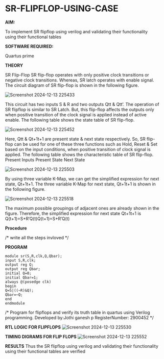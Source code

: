 # SR-FLIPFLOP-USING-CASE

**AIM:**

To implement  SR flipflop using verilog and validating their functionality using their functional tables

**SOFTWARE REQUIRED:**

Quartus prime

**THEORY**

SR Flip-Flop SR flip-flop operates with only positive clock transitions or negative clock transitions. Whereas, SR latch operates with enable signal. The circuit diagram of SR flip-flop is shown in the following figure.

![Screenshot 2024-12-13 225433](https://github.com/user-attachments/assets/4a14ee62-9368-46b1-97d8-494f288a0f7d)

 
This circuit has two inputs S & R and two outputs Qtt & Qtt’. The operation of SR flipflop is similar to SR Latch. But, this flip-flop affects the outputs only when positive transition of the clock signal is applied instead of active enable. The following table shows the state table of SR flip-flop.

![Screenshot 2024-12-13 225452](https://github.com/user-attachments/assets/a2acf68d-5097-4ab2-ad09-6a53ec6287ed)


 
Here, Qtt & Qt+1t+1 are present state & next state respectively. So, SR flip-flop can be used for one of these three functions such as Hold, Reset & Set based on the input conditions, when positive transition of clock signal is applied. The following table shows the characteristic table of SR flip-flop. Present Inputs Present State Next State

![Screenshot 2024-12-13 225503](https://github.com/user-attachments/assets/c833f175-df05-4070-adae-5bed69f3d0ed)

 
By using three variable K-Map, we can get the simplified expression for next state, Qt+1t+1. The three variable K-Map for next state, Qt+1t+1 is shown in the following figure.

![Screenshot 2024-12-13 225518](https://github.com/user-attachments/assets/ee9b7f66-9574-48f5-8866-92c49c849d1e)


 
The maximum possible groupings of adjacent ones are already shown in the figure. Therefore, the simplified expression for next state Qt+1t+1 is Q(t+1)=S+R′Q(t)Q(t+1)=S+R′Q(t)

**Procedure**

/* write all the steps invloved */

**PROGRAM**
```
module sr(S,R,clk,Q,Qbar);
input S,R,clk;
output reg Q;
output reg Qbar;
initial Q=0;
initial Qbar=1;
always @(posedge clk)
begin
Q=S|((~R)&Q);
Qbar=~Q;
end
endmodule
```
/* Program for flipflops and verify its truth table in quartus using Verilog programming. Developed by:Jothi ganesh p
RegisterNumber: 2900452
*/

**RTL LOGIC FOR FLIPFLOPS**
![Screenshot 2024-12-13 225530](https://github.com/user-attachments/assets/f02ad147-e24b-41be-8949-7df2ac7ead82)


**TIMING DIGRAMS FOR FLIP FLOPS**
![Screenshot 2024-12-13 225552](https://github.com/user-attachments/assets/056b62a0-9050-44fd-b9ce-285e10ef5488)

**RESULTS**
Thus the SR flipflop using verilog and validating their functionality using their functional tables are verified
